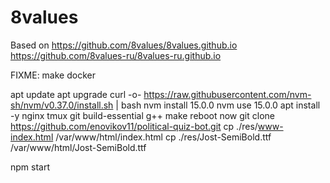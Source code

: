 # 8values
Based on https://github.com/8values/8values.github.io https://github.com/8values-ru/8values-ru.github.io

FIXME: make docker

apt update
apt upgrade
curl -o- https://raw.githubusercontent.com/nvm-sh/nvm/v0.37.0/install.sh | bash
nvm install 15.0.0
nvm use 15.0.0
apt install -y nginx tmux git build-essential g++ make
reboot now
git clone https://github.com/enovikov11/political-quiz-bot.git
cp ./res/www-index.html /var/www/html/index.html
cp ./res/Jost-SemiBold.ttf /var/www/html/Jost-SemiBold.ttf

npm start